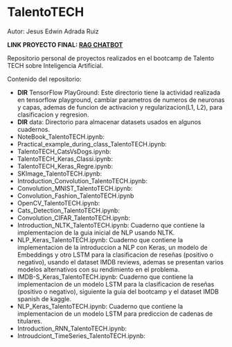 # TalentoTECH

Autor: Jesus Edwin Adrada Ruiz

**LINK PROYECTO FINAL: [RAG CHATBOT](https://github.com/EdwinAR99/ChatbotRAG)**

Repositorio personal de proyectos realizados en el bootcamp de Talento TECH sobre Inteligencia Artificial.

Contenido del repositorio:

  - **DIR** TensorFlow PlayGround: Este directorio tiene la actividad realizada en tensorflow playground, cambiar parametros de numeros de neuronas y capas, ademas de funcion de activacion y regularizacion(L1, L2), para clasificacion y regresion.
  - **DIR** data: Directorio para almacenar datasets usados en algunos cuadernos.
  - NoteBook_TalentoTECH.ipynb:
  - Practical_example_during_class_TalentoTECH.ipynb:
  - TalentoTECH_CatsVsDogs.ipynb:
  - TalentoTECH_Keras_Classi.ipynb:
  - TalentoTECH_Keras_Regre.ipynb:
  - SKImage_TalentoTECH.ipynb:
  - Introduction_Convolution_TalentoTECH.ipynb:
  - Convolution_MNIST_TalentoTECH.ipynb:
  - Convolution_Fashion_TalentoTECH.ipynb
  - OpenCV_TalentoTECH.ipynb:
  - Cats_Detection_TalentoTECH.ipynb:
  - Convolution_CIFAR_TalentoTECH.ipynb:
  - Introduction_NLTK_TalentoTECH.ipynb: Cuaderno que contiene la implementacion de la guia inicial de NLP usando NLTK.
  - NLP_Keras_TalentoTECH.ipynb: Cuaderno que contiene la implementacion de la introduccion a NLP con Keras, un modelo de Embeddings y otro LSTM para la clasificacion de reseñas (positivo o negativo), usando el dataset IMDB reviews, ademas se presentan varios modelos alternativos con su rendimiento en el problema.
  - IMDB-S_Keras_TalentoTECH.ipynb: Cuaderno que contiene la implementacion de un modelo LSTM para la clasificacion de reseñas (positivo o negativo), siguiente la guia del bootcamp y el dataset IMDB spanish de kaggle.
  - NLP_Keras_TalentoTECH.ipynb: Cuaderno que contiene la implementacion de un modelo LSTM para prediccion de cadenas de titulares.
  - Introduction_RNN_TalentoTECH.ipynb:
  - Introudciont_TimeSeries_TalentoTECH.ipynb:
